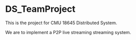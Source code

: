 # DS_TeamProject

This is the project for CMU 18645 Distributed System.

We are to implement a P2P live streaming streaming system.
